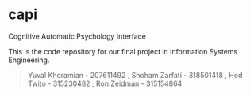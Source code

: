# capi
Cognitive Automatic Psychology Interface

This is the code repository for our final project in Information Systems Engineering.
> Yuval Khoramian - 207611492 , Shoham Zarfati - 318501418 , Hod Twito - 315230482 , Ron Zeidman - 315154864
